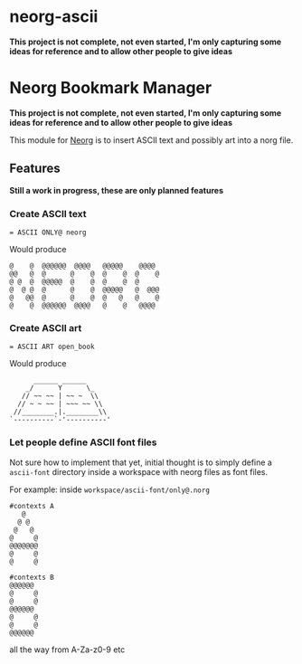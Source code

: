 # neorg-ascii
**This project is not complete, not even started, I'm only capturing some ideas for reference and to allow other people to give ideas**


# Neorg Bookmark Manager
**This project is not complete, not even started, I'm only capturing some ideas for reference and to allow other people to give ideas**

This module for [Neorg](https://github.com/nvim-neorg/neorg) is to insert ASCII text and possibly art into a norg file.

## Features
**Still a work in progress, these are only planned features**

### Create ASCII text
`= ASCII ONLY@ neorg`

Would produce
```
@    @  @@@@@@  @@@@   @@@@@    @@@@
@@   @  @      @    @  @    @  @    @
@ @  @  @@@@@  @    @  @    @  @
@  @ @  @      @    @  @@@@@   @  @@@
@   @@  @      @    @  @   @   @    @
@    @  @@@@@@  @@@@   @    @   @@@@
```

### Create ASCII art
`= ASCII ART open_book`

Would produce
```
      ______ ______
    _/      Y      \_
   // ~~ ~~ | ~~ ~  \\
  // ~ ~ ~~ | ~~~ ~~ \\
 //________.|.________\\
`----------`-'----------'
```
### Let people define ASCII font files
Not sure how to implement that yet, initial thought is to simply define a `ascii-font` directory inside a workspace with neorg files as font files.

For example:
inside `workspace/ascii-font/only@.norg`
```
#contexts A
   @
  @ @
 @   @
@     @
@@@@@@@
@     @
@     @

#contexts B
@@@@@@
@     @
@     @
@@@@@@
@     @
@     @
@@@@@@
```
all the way from A-Za-z0-9 etc
